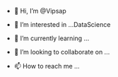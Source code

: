 - 👋 Hi, I’m @Vipsap
- 👀 I’m interested in ...DataScience

- 🌱 I’m currently learning ...
- 💞️ I’m looking to collaborate on ...
- 📫 How to reach me ...

<!---
Vipsap/Vipsap is a ✨ special ✨ repository because its `README.md` (this file) appears on your GitHub profile.
You can click the Preview link to take a look at your changes.
--->
